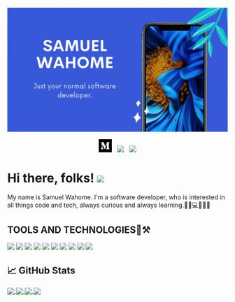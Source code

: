 <!-- [![Header](https://raw.githubusercontent.com/Samuel-dot-cloud/Samuel-dot-cloud/master/pics/header.png?raw=true)](https://samuel-dot-cloud.github.io/portfolio-v1/#me) -->

<!-- <a href="https://samuel-dot-cloud.github.io/portfolio-v1/#me"><img height="100%" width="100%" src="pics/header.gif"></a> -->

[![Header](https://github.com/Samuel-dot-cloud/Samuel-dot-cloud/blob/master/pics/header.gif "Header")](https://samuel-dot-cloud.github.io/portfolio-v1/#me)



<p align='center'>
<a href="https://medium.com/@successam336"><img height="30" src="https://github.com/Samuel-dot-cloud/Samuel-dot-cloud/blob/master/pics/medium.png"></a>&nbsp;&nbsp;
<a href="https://twitter.com/samuelwahome_"><img height="30" src="https://github.com/WaylonWalker/WaylonWalker/blob/main/icon/twitter.png?raw=true"></a>&nbsp;&nbsp;
<a href="https://www.linkedin.com/in/samuel-wahome-571a1a1b0/"><img height="30" src="https://github.com/WaylonWalker/WaylonWalker/blob/main/icon/linkedin.png?raw=true"></a>
</p>

# Hi there, folks! <img src="https://raw.githubusercontent.com/MartinHeinz/MartinHeinz/master/wave.gif" width="30px">
My name is Samuel Wahome. I'm a software developer, who is interested in all things code and tech, always curious and always learning.:technologist::computer::kenya:🥇

## TOOLS AND TECHNOLOGIES:wrench::hammer_and_pick:
![](https://img.shields.io/badge/OS-Linux-informational?style=flat&logo=linux&logoColor=white&color=2bbc8a)
![](https://img.shields.io/badge/Editor-IntelliJ_IDEA-informational?style=flat&logo=intellij-idea&logoColor=white&color=2bbc8a)
![](https://img.shields.io/badge/Code-Java-informational?style=flat&logo=java&logoColor=white&color=2bbc8a)
![](https://img.shields.io/badge/Code-JavaScript-informational?style=flat&logo=javascript&logoColor=white&color=2bbc8a)
![](https://img.shields.io/badge/Framework-Spark-informational?style=flat&logo=spark&logoColor=white&color=2bbc8a)
![](https://img.shields.io/badge/Platform-Android-informational?style=flat&logo=android&logoColor=white&color=2bbc8a)
![](https://img.shields.io/badge/Framework-Angular-informational?style=flat&logo=angular&logoColor=white&color=2bbc8a)
![](https://img.shields.io/badge/Framework-Electron-informational?style=flat&logo=electron&logoColor=white&color=2bbc8a)
![](https://img.shields.io/badge/Tools-PostgreSQL-informational?style=flat&logo=postgresql&logoColor=white&color=2bbc8a)
![](https://img.shields.io/badge/Tools-Firebase-informational?style=flat&logo=firebase&logoColor=yellow&color=2bbc8a)

## &#x1f4c8; GitHub Stats
<a href="https://github.com/Samuel-dot-cloud">
  <img align="center" src="https://github-readme-stats.vercel.app/api?username=Samuel-dot-cloud&hide=stars,issues&show_icons=true&theme=radical" />
</a>

<a href="https://github.com/Samuel-dot-cloud">
  <img align="center" src="https://github-readme-stats.vercel.app/api/top-langs/?username=Samuel-dot-cloud&hide=python&theme=dracula" />
</a>

<a href="https://github.com/Samuel-dot-cloud/MyEdu">
  <img align="center" src="https://github-readme-stats.vercel.app/api/pin/?username=Samuel-dot-cloud&repo=MyEdu&title_color=ffffff&text_color=c9cacc&icon_color=2bbc8a&bg_color=1d1f21" />
</a>

<a href="https://github.com/Samuel-dot-cloud/Timer-App">
  <img align="center" src="https://github-readme-stats.vercel.app/api/pin/?username=Samuel-dot-cloud&repo=Timer-App&title_color=ffffff&text_color=c9cacc&icon_color=2bbc8a&bg_color=1d1f21" />
</a>    



<!--
**Samuel-dot-cloud/Samuel-dot-cloud** is a ✨ _special_ ✨ repository because its `README.md` (this file) appears on your GitHub profile.

Here are some ideas to get you started:

- 🔭 I’m currently working on ...
- 🌱 I’m currently learning ...
- 👯 I’m looking to collaborate on ...
- 🤔 I’m looking for help with ...
- 💬 Ask me about ...
- 📫 How to reach me: ...
- 😄 Pronouns: ...
- ⚡ Fun fact: ...
-->
